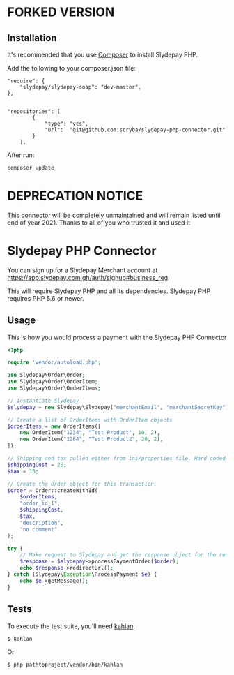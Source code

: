 FORKED VERSION
=====================

## Installation

It's recommended that you use [Composer](https://getcomposer.org/) to install Slydepay PHP.


Add the following to your composer.json file:


```
"require": {
    "slydepay/slydepay-soap": "dev-master",
},


"repositories": [
        {
            "type": "vcs",
            "url":  "git@github.com:scryba/slydepay-php-connector.git"
        }
    ],

```

After run:


```bash
composer update

```


DEPRECATION NOTICE 
===================
This connector will be completely unmaintained and will remain listed until end of year 2021. Thanks to all of you who  trusted it and used it


Slydepay PHP Connector
=====================

You can sign up for a Slydepay Merchant account at https://app.slydepay.com.gh/auth/signup#business_reg


This will require Slydepay PHP and all its dependencies. Slydepay PHP requires PHP 5.6 or newer.

## Usage

This is how you would process a payment with the Slydepay PHP Connector

```php
<?php

require 'vendor/autoload.php';

use Slydepay\Order\Order;
use Slydepay\Order\OrderItem;
use Slydepay\Order\OrderItems;

// Instantiate Slydepay
$slydepay = new Slydepay\Slydepay("merchantEmail", "merchantSecretKey");

// Create a list of OrderItems with OrderItem objects
$orderItems = new OrderItems([
    new OrderItem("1234", "Test Product", 10, 2),
    new OrderItem("1284", "Test Product2", 20, 2),
]);

// Shipping and tax pulled either from ini/properties file. Hard coded here for illustration
$shippingCost = 20; 
$tax = 10;

// Create the Order object for this transaction. 
$order = Order::createWithId(
    $orderItems,
    "order_id_1", 
    $shippingCost,
    $tax,
    "description",
    "no comment"
);

try {
    // Make request to Slydepay and get the response object for the redirect url
    $response = $slydepay->processPaymentOrder($order);
    echo $response->redirectUrl();
} catch (Slydepay\Exception\ProcessPayment $e) {
    echo $e->getMessage();
}
```

## Tests

To execute the test suite, you'll need [kahlan](https://github.com/kahlan/kahlan).

```bash
$ kahlan
```

Or
```bash
$ php pathtoproject/vendor/bin/kahlan
```
